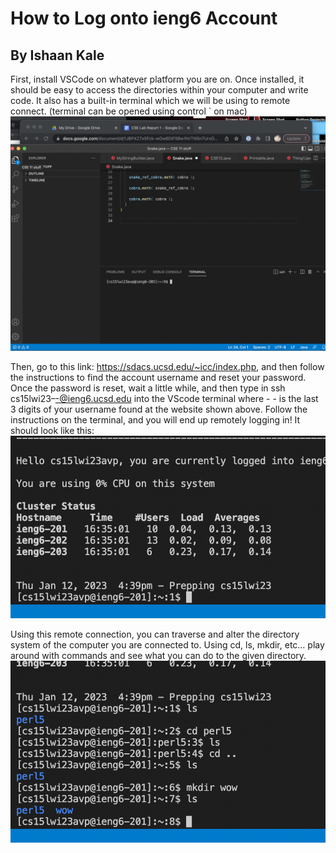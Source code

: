 # How to Log onto ieng6 Account
## By Ishaan Kale

First, install VSCode on whatever platform you are on. Once installed, it
should be easy to access the directories within your computer and write code.
It also has a built-in terminal which we will be using to remote connect.
(terminal can be opened using control ` on mac)
![Image](screenshot1.png)

Then, go to this link: https://sdacs.ucsd.edu/~icc/index.php, and then follow the
instructions to find the account username and reset your password. Once the password is
reset, wait a little while, and then type in ssh cs15lwi23–-@ieng6.ucsd.edu into the
VScode terminal where - - is the last 3 digits of your username found at the website
shown above. Follow the instructions on the terminal, and you will end up remotely
logging in! It should look like this:
![Image](screenshot2.png)

Using this remote connection, you can traverse and alter the directory system of the
computer you are connected to. Using cd, ls, mkdir, etc… play around with commands and
see what you can do to the given directory.
![Image](screenshot3.png)
